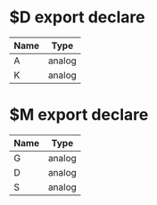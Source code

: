 # $D <span class="tag export">export</span> <span class="tag declare">declare</span>

Name | Type
---- | ----
A | analog
K | analog
# $M <span class="tag export">export</span> <span class="tag declare">declare</span>

Name | Type
---- | ----
G | analog
D | analog
S | analog
